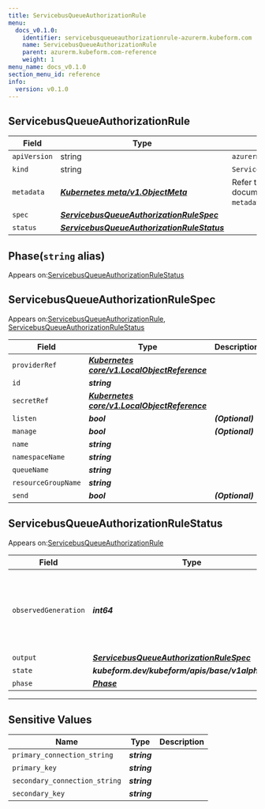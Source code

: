 ```yaml
---
title: ServicebusQueueAuthorizationRule
menu:
  docs_v0.1.0:
    identifier: servicebusqueueauthorizationrule-azurerm.kubeform.com
    name: ServicebusQueueAuthorizationRule
    parent: azurerm.kubeform.com-reference
    weight: 1
menu_name: docs_v0.1.0
section_menu_id: reference
info:
  version: v0.1.0
---
```


## ServicebusQueueAuthorizationRule
| Field | Type | Description |
| ------ | ----- | ----------- |
| `apiVersion` | string | `azurerm.kubeform.com/v1alpha1` |
|    `kind` | string | `ServicebusQueueAuthorizationRule` |
| `metadata` | ***[Kubernetes meta/v1.ObjectMeta](https://kubernetes.io/docs/reference/generated/kubernetes-api/v1.13/#objectmeta-v1-meta)***|Refer to the Kubernetes API documentation for the fields of the `metadata` field.|
| `spec` | ***[ServicebusQueueAuthorizationRuleSpec](#servicebusqueueauthorizationrulespec)***||
| `status` | ***[ServicebusQueueAuthorizationRuleStatus](#servicebusqueueauthorizationrulestatus)***||
## Phase(`string` alias)

Appears on:[ServicebusQueueAuthorizationRuleStatus](#servicebusqueueauthorizationrulestatus)

## ServicebusQueueAuthorizationRuleSpec

Appears on:[ServicebusQueueAuthorizationRule](#servicebusqueueauthorizationrule), [ServicebusQueueAuthorizationRuleStatus](#servicebusqueueauthorizationrulestatus)

| Field | Type | Description |
| ------ | ----- | ----------- |
| `providerRef` | ***[Kubernetes core/v1.LocalObjectReference](https://kubernetes.io/docs/reference/generated/kubernetes-api/v1.13/#localobjectreference-v1-core)***||
| `id` | ***string***||
| `secretRef` | ***[Kubernetes core/v1.LocalObjectReference](https://kubernetes.io/docs/reference/generated/kubernetes-api/v1.13/#localobjectreference-v1-core)***||
| `listen` | ***bool***| ***(Optional)*** |
| `manage` | ***bool***| ***(Optional)*** |
| `name` | ***string***||
| `namespaceName` | ***string***||
| `queueName` | ***string***||
| `resourceGroupName` | ***string***||
| `send` | ***bool***| ***(Optional)*** |
## ServicebusQueueAuthorizationRuleStatus

Appears on:[ServicebusQueueAuthorizationRule](#servicebusqueueauthorizationrule)

| Field | Type | Description |
| ------ | ----- | ----------- |
| `observedGeneration` | ***int64***| ***(Optional)*** Resource generation, which is updated on mutation by the API Server.|
| `output` | ***[ServicebusQueueAuthorizationRuleSpec](#servicebusqueueauthorizationrulespec)***| ***(Optional)*** |
| `state` | ***kubeform.dev/kubeform/apis/base/v1alpha1.State***| ***(Optional)*** |
| `phase` | ***[Phase](#phase)***| ***(Optional)*** |
---
## Sensitive Values
| Name | Type | Description |
|------|------|-------------|
| `primary_connection_string` | ***string*** ||
| `primary_key` | ***string*** ||
| `secondary_connection_string` | ***string*** ||
| `secondary_key` | ***string*** ||
